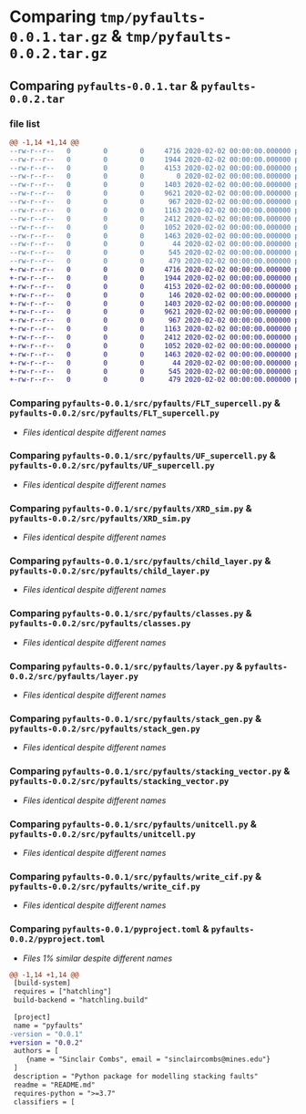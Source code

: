 # Comparing `tmp/pyfaults-0.0.1.tar.gz` & `tmp/pyfaults-0.0.2.tar.gz`

## Comparing `pyfaults-0.0.1.tar` & `pyfaults-0.0.2.tar`

### file list

```diff
@@ -1,14 +1,14 @@
--rw-r--r--   0        0        0     4716 2020-02-02 00:00:00.000000 pyfaults-0.0.1/src/pyfaults/FLT_supercell.py
--rw-r--r--   0        0        0     1944 2020-02-02 00:00:00.000000 pyfaults-0.0.1/src/pyfaults/UF_supercell.py
--rw-r--r--   0        0        0     4153 2020-02-02 00:00:00.000000 pyfaults-0.0.1/src/pyfaults/XRD_sim.py
--rw-r--r--   0        0        0        0 2020-02-02 00:00:00.000000 pyfaults-0.0.1/src/pyfaults/__init__.py
--rw-r--r--   0        0        0     1403 2020-02-02 00:00:00.000000 pyfaults-0.0.1/src/pyfaults/child_layer.py
--rw-r--r--   0        0        0     9621 2020-02-02 00:00:00.000000 pyfaults-0.0.1/src/pyfaults/classes.py
--rw-r--r--   0        0        0      967 2020-02-02 00:00:00.000000 pyfaults-0.0.1/src/pyfaults/layer.py
--rw-r--r--   0        0        0     1163 2020-02-02 00:00:00.000000 pyfaults-0.0.1/src/pyfaults/stack_gen.py
--rw-r--r--   0        0        0     2412 2020-02-02 00:00:00.000000 pyfaults-0.0.1/src/pyfaults/stacking_vector.py
--rw-r--r--   0        0        0     1052 2020-02-02 00:00:00.000000 pyfaults-0.0.1/src/pyfaults/unitcell.py
--rw-r--r--   0        0        0     1463 2020-02-02 00:00:00.000000 pyfaults-0.0.1/src/pyfaults/write_cif.py
--rw-r--r--   0        0        0       44 2020-02-02 00:00:00.000000 pyfaults-0.0.1/README.md
--rw-r--r--   0        0        0      545 2020-02-02 00:00:00.000000 pyfaults-0.0.1/pyproject.toml
--rw-r--r--   0        0        0      479 2020-02-02 00:00:00.000000 pyfaults-0.0.1/PKG-INFO
+-rw-r--r--   0        0        0     4716 2020-02-02 00:00:00.000000 pyfaults-0.0.2/src/pyfaults/FLT_supercell.py
+-rw-r--r--   0        0        0     1944 2020-02-02 00:00:00.000000 pyfaults-0.0.2/src/pyfaults/UF_supercell.py
+-rw-r--r--   0        0        0     4153 2020-02-02 00:00:00.000000 pyfaults-0.0.2/src/pyfaults/XRD_sim.py
+-rw-r--r--   0        0        0      146 2020-02-02 00:00:00.000000 pyfaults-0.0.2/src/pyfaults/__init__.py
+-rw-r--r--   0        0        0     1403 2020-02-02 00:00:00.000000 pyfaults-0.0.2/src/pyfaults/child_layer.py
+-rw-r--r--   0        0        0     9621 2020-02-02 00:00:00.000000 pyfaults-0.0.2/src/pyfaults/classes.py
+-rw-r--r--   0        0        0      967 2020-02-02 00:00:00.000000 pyfaults-0.0.2/src/pyfaults/layer.py
+-rw-r--r--   0        0        0     1163 2020-02-02 00:00:00.000000 pyfaults-0.0.2/src/pyfaults/stack_gen.py
+-rw-r--r--   0        0        0     2412 2020-02-02 00:00:00.000000 pyfaults-0.0.2/src/pyfaults/stacking_vector.py
+-rw-r--r--   0        0        0     1052 2020-02-02 00:00:00.000000 pyfaults-0.0.2/src/pyfaults/unitcell.py
+-rw-r--r--   0        0        0     1463 2020-02-02 00:00:00.000000 pyfaults-0.0.2/src/pyfaults/write_cif.py
+-rw-r--r--   0        0        0       44 2020-02-02 00:00:00.000000 pyfaults-0.0.2/README.md
+-rw-r--r--   0        0        0      545 2020-02-02 00:00:00.000000 pyfaults-0.0.2/pyproject.toml
+-rw-r--r--   0        0        0      479 2020-02-02 00:00:00.000000 pyfaults-0.0.2/PKG-INFO
```

### Comparing `pyfaults-0.0.1/src/pyfaults/FLT_supercell.py` & `pyfaults-0.0.2/src/pyfaults/FLT_supercell.py`

 * *Files identical despite different names*

### Comparing `pyfaults-0.0.1/src/pyfaults/UF_supercell.py` & `pyfaults-0.0.2/src/pyfaults/UF_supercell.py`

 * *Files identical despite different names*

### Comparing `pyfaults-0.0.1/src/pyfaults/XRD_sim.py` & `pyfaults-0.0.2/src/pyfaults/XRD_sim.py`

 * *Files identical despite different names*

### Comparing `pyfaults-0.0.1/src/pyfaults/child_layer.py` & `pyfaults-0.0.2/src/pyfaults/child_layer.py`

 * *Files identical despite different names*

### Comparing `pyfaults-0.0.1/src/pyfaults/classes.py` & `pyfaults-0.0.2/src/pyfaults/classes.py`

 * *Files identical despite different names*

### Comparing `pyfaults-0.0.1/src/pyfaults/layer.py` & `pyfaults-0.0.2/src/pyfaults/layer.py`

 * *Files identical despite different names*

### Comparing `pyfaults-0.0.1/src/pyfaults/stack_gen.py` & `pyfaults-0.0.2/src/pyfaults/stack_gen.py`

 * *Files identical despite different names*

### Comparing `pyfaults-0.0.1/src/pyfaults/stacking_vector.py` & `pyfaults-0.0.2/src/pyfaults/stacking_vector.py`

 * *Files identical despite different names*

### Comparing `pyfaults-0.0.1/src/pyfaults/unitcell.py` & `pyfaults-0.0.2/src/pyfaults/unitcell.py`

 * *Files identical despite different names*

### Comparing `pyfaults-0.0.1/src/pyfaults/write_cif.py` & `pyfaults-0.0.2/src/pyfaults/write_cif.py`

 * *Files identical despite different names*

### Comparing `pyfaults-0.0.1/pyproject.toml` & `pyfaults-0.0.2/pyproject.toml`

 * *Files 1% similar despite different names*

```diff
@@ -1,14 +1,14 @@
 [build-system]
 requires = ["hatchling"]
 build-backend = "hatchling.build"
 
 [project]
 name = "pyfaults"
-version = "0.0.1"
+version = "0.0.2"
 authors = [
 	{name = "Sinclair Combs", email = "sinclaircombs@mines.edu"}
 ]
 description = "Python package for modelling stacking faults"
 readme = "README.md"
 requires-python = ">=3.7"
 classifiers = [
```

